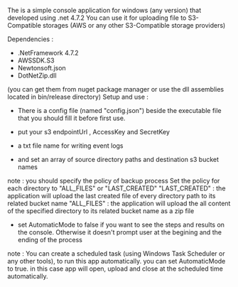 The is a simple console application for windows (any version) that developed using .net 4.7.2
You can use it for uploading file to S3-Compatible storages (AWS or any other S3-Compatible storage providers)

Dependencies :

- .NetFramework 4.7.2
- AWSSDK.S3 
- Newtonsoft.json
- DotNetZip.dll 

(you can get them from nuget package manager or use the dll assemblies located in bin/release directory)
Setup and use :

- There is a config file (named "config.json") beside the executable file that you should fill it before first use.

* put your s3 endpointUrl , AccessKey and SecretKey

* a txt file name for writing event logs

* and set an array of source directory paths and destination s3 bucket names

note : you should specify the policy of backup process
Set the policy for each directory to "ALL_FILES" or "LAST_CREATED"
"LAST_CREATED" : the application will upload the last created file of every directory path to its related bucket name
"ALL_FILES" : the application will upload the all content of the specified directory to its related bucket name as a zip file

* set AutomaticMode to false if you want to see the steps and results on the console. Otherwise it doesn't prompt user at the begining and the ending of the process

note : You can create a scheduled task (using Windows Task Scheduler or any other tools), to run this app automatically. you can set AutomaticMode to true. 
in this case app will open, upload and close at the scheduled time automatically.





